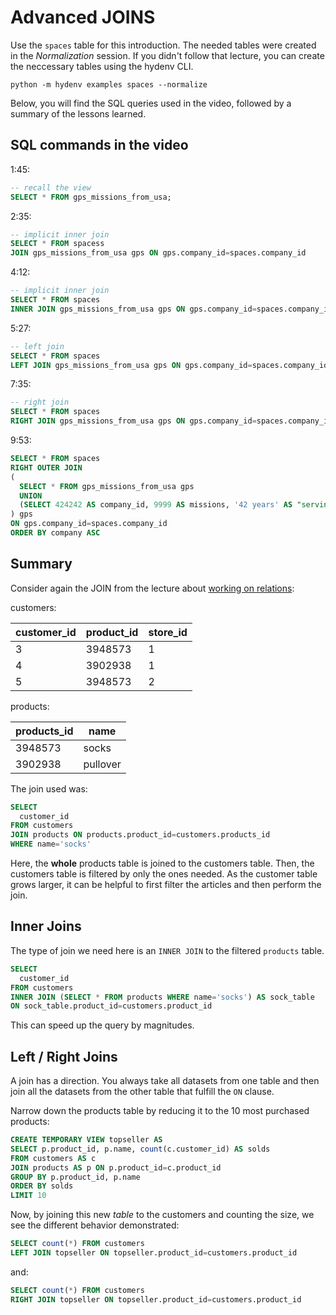 # Advanced JOINS
Use the `spaces` table for this introduction. The needed tables were
created in the *Normalization* session. If you didn't follow that
lecture, you can create the neccessary tables using the hydenv CLI.

```
python -m hydenv examples spaces --normalize
```

Below, you will find the SQL queries used in the video, followed by a summary of
the lessons learned.

## SQL commands in the video

1:45:
```SQL
-- recall the view
SELECT * FROM gps_missions_from_usa;
```

2:35:
```SQL
-- implicit inner join
SELECT * FROM spacess
JOIN gps_missions_from_usa gps ON gps.company_id=spaces.company_id
```

4:12:
```SQL
-- implicit inner join
SELECT * FROM spaces
INNER JOIN gps_missions_from_usa gps ON gps.company_id=spaces.company_id
```

5:27:
```SQL
-- left join
SELECT * FROM spaces
LEFT JOIN gps_missions_from_usa gps ON gps.company_id=spaces.company_id
```

7:35:
```SQL
-- right join
SELECT * FROM spaces
RIGHT JOIN gps_missions_from_usa gps ON gps.company_id=spaces.company_id
```

9:53:
```SQL
SELECT * FROM spaces
RIGHT OUTER JOIN
(
  SELECT * FROM gps_missions_from_usa gps
  UNION
  (SELECT 424242 AS company_id, 9999 AS missions, '42 years' AS "serving years", 'AAA' as company)
) gps
ON gps.company_id=spaces.company_id
ORDER BY company ASC
```
## Summary

Consider again the JOIN from the lecture about
[working on relations](README.md):

customers:

| customer_id | product_id | store_id |
|----|--------|------|
| 3  | 3948573 | 1 |
| 4  | 3902938 | 1 |
| 5  | 3948573 | 2 |

products:

| products_id | name |
|--------|------|
| 3948573 | socks |
| 3902938 | pullover |

The join used was:

```SQL
SELECT
  customer_id
FROM customers
JOIN products ON products.product_id=customers.products_id
WHERE name='socks'
```

Here, the **whole** products table is joined to the customers table. Then,
the customers table is filtered by only the ones needed. As the customer table
grows larger, it can be helpful to first filter the articles and then perform the
join.

## Inner Joins

The type of join we need here is an `INNER JOIN` to the filtered `products` table.

```SQL
SELECT
  customer_id
FROM customers
INNER JOIN (SELECT * FROM products WHERE name='socks') AS sock_table
ON sock_table.product_id=customers.product_id
```

This can speed up the query by magnitudes.

## Left / Right Joins

A join has a direction. You always take all datasets from one table and then
join all the datasets from the other table that fulfill the `ON` clause.

Narrow down the products table by reducing it to the 10 most purchased products:

```SQL
CREATE TEMPORARY VIEW topseller AS
SELECT p.product_id, p.name, count(c.customer_id) AS solds
FROM customers AS c
JOIN products AS p ON p.product_id=c.product_id
GROUP BY p.product_id, p.name
ORDER BY solds
LIMIT 10
```

Now, by joining this new *table* to the customers and counting the size, we
see the different behavior demonstrated:

```SQL
SELECT count(*) FROM customers
LEFT JOIN topseller ON topseller.product_id=customers.product_id
```

and:
```SQL
SELECT count(*) FROM customers
RIGHT JOIN topseller ON topseller.product_id=customers.product_id
```
